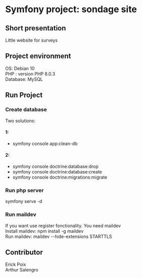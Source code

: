 # Symfony project: sondage site

## Short presentation
Little website for surveys

## Project environment
OS: Debian 10  
PHP : version PHP 8.0.3  
Database: MySQL  

## Run Project
### Create database
Two solutions:  
#### 1: 
 * symfony console app:clean-db
#### 2:
 * symfony console doctrine:database:drop  
 * symfony console doctrine:database:create  
 * symfony console doctrine:migrations:migrate  
### Run php server
symfony serve -d
### Run maildev
If you want use register fonctionality. You need maildev  
Install maildev: npm install -g maildev  
Run maildev: maildev --hide-extensions STARTTLS  


## Contributor
Erick Poix \
Arthur Salengro